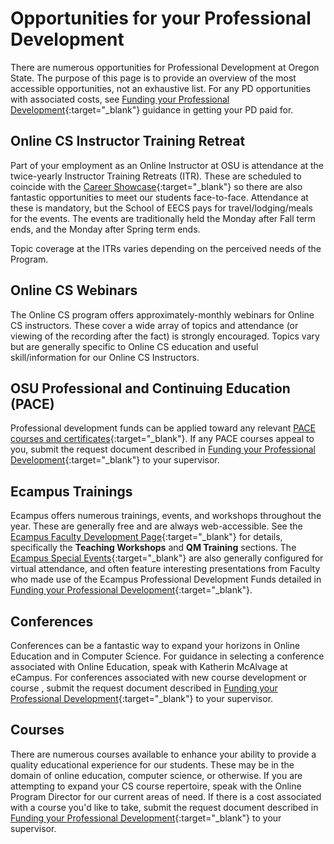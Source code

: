 # Opportunities for your Professional Development

There are numerous opportunities for Professional Development at Oregon State.  The purpose of this page is to provide an overview of the most accessible opportunities, not an exhaustive list.  For any PD opportunities with associated costs, see [Funding your Professional Development](ProfessionalDevFunding.html){:target="\_blank"} guidance in getting your PD paid for.

## Online CS Instructor Training Retreat

Part of your employment as an Online Instructor at OSU is attendance at the twice-yearly Instructor Training Retreats (ITR).  These are scheduled to coincide with the [Career Showcase](https://eecs.oregonstate.edu/online-cs-students/current-students/career-services/career-showcase){:target="\_blank"} so there are also fantastic opportunities to meet our students face-to-face.  Attendance at these is mandatory, but the School of EECS pays for travel/lodging/meals for the events.  The events are traditionally held the Monday after Fall term ends, and the Monday after Spring term ends.

Topic coverage at the ITRs varies depending on the perceived needs of the Program.

## Online CS Webinars

The Online CS program offers approximately-monthly webinars for Online CS instructors.  These cover a wide array of topics and attendance (or viewing of the recording after the fact) is strongly encouraged.  Topics vary but are generally specific to Online CS education and useful skill/information for our Online CS Instructors.

## OSU Professional and Continuing Education (PACE)

Professional development funds can be applied toward any relevant [PACE courses and certificates](https://workspace.oregonstate.edu/){:target="\_blank"}. If any PACE courses appeal to you, submit the request document described in [Funding your Professional Development](ProfessionalDevFunding.html){:target="\_blank"} to your supervisor.

## Ecampus Trainings

Ecampus offers numerous trainings, events, and workshops throughout the year.  These are generally free and are always web-accessible.  See the [Ecampus Faculty Development Page](https://ecampus.oregonstate.edu/faculty/development/){:target="\_blank"} for details, specifically the **Teaching Workshops** and **QM Training** sections. The [Ecampus Special Events](https://ecampus.oregonstate.edu/faculty/development/events.htm){:target="\_blank"} are also generally configured for virtual attendance, and often feature interesting presentations from Faculty who made use of the Ecampus Professional Development Funds detailed in [Funding your Professional Development](ProfessionalDevFunding.html){:target="\_blank"}.

## Conferences

Conferences can be a fantastic way to expand your horizons in Online Education and in Computer Science. For guidance in selecting a conference associated with Online Education, speak with Katherin McAlvage at eCampus.  For conferences associated with new course development or course , submit the request document described in [Funding your Professional Development](ProfessionalDevFunding.html){:target="\_blank"} to your supervisor.

## Courses

There are numerous courses available to enhance your ability to provide a quality educational experience for our students. These may be in the domain of online education, computer science, or otherwise.  If you are attempting to expand your CS course repertoire, speak with the Online Program Director for our current areas of need.  If there is a cost associated with a course you'd like to take, submit the request document described in [Funding your Professional Development](ProfessionalDevFunding.html){:target="\_blank"} to your supervisor.

